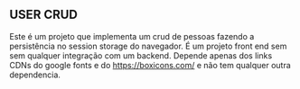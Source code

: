 ## USER CRUD 

Este é um projeto que implementa um crud de pessoas fazendo a persistência no session storage do navegador.
É um projeto front end sem sem qualquer integração com um backend.
Depende apenas dos links CDNs do google fonts e do https://boxicons.com/ e não tem qualquer outra 
dependencia.
